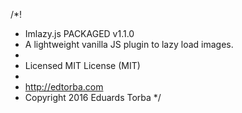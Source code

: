 /*!
 * Imlazy.js PACKAGED v1.1.0
 * A lightweight vanilla JS plugin to lazy load images.
 *
 * Licensed MIT License (MIT)
 *
 * http://edtorba.com
 * Copyright 2016 Eduards Torba
 */
